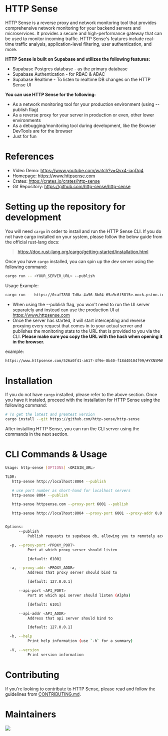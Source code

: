# HTTP Sense

HTTP Sense is a reverse proxy and network monitoring tool that provides comprehensive network monitoring for your backend servers and microservices. It provides a secure and high-performance gateway that can be used to monitor incoming traffic. HTTP Sense's features include real-time traffic analysis, application-level filtering, user authentication, and more.

**HTTP Sense is built on Supabase and utilizes the following features:**
- Supabase Postgres database - as the primary database
- Supabase Authentication - for RBAC & ABAC
- Supabase Realtime - To listen to realtime DB changes on the HTTP Sense UI

**You can use HTTP Sense for the following:**
- As a network monitoring tool for your production environment (using --publish flag)
- As a reverse proxy for your server in production or even, other lower environments
- As a debugging/monitoring tool during development, like the Browser DevTools are for the browser
- Just for fun

# References
- Video Demo: https://www.youtube.com/watch?v=Qvx4-iaqDq4
- Homepage: https://www.httpsense.com  
- Crates: https://crates.io/crates/http-sense  
- Git Repository: https://github.com/http-sense/http-sense  

# Setting up the repository for development
You will need `cargo` in order to install and run the HTTP Sense CLI. If you do not have cargo installed on your system, please follow the below guide from the official rust-lang docs:

> https://doc.rust-lang.org/cargo/getting-started/installation.html

Once you have `cargo` installed, you can spin up the dev server using the following command:
```bash
cargo run -- <YOUR_SERVER_URL> --publish 
```
Usage Example:
```bash
cargo run -- https://0caf7838-7d0a-4a56-8b04-65a9c6f5815e.mock.pstmn.io --publish
```

- When using the --publish flag, you won't need to run the UI server separately and instead can use the production UI at https://www.httpsense.com
- Once the server has started, it will start intercepting and reverse proxying every request that comes in to your actual server and publishes the monitoring stats to the URL that is provided to you via the CLI. **Please make sure you copy the URL with the hash when opening it in the browser.**

example: 
```bash
https://www.httpsense.com/526a0f41-a617-4f9e-8b40-f18d40104f99/#YXN5MW9wdE1VcXVWS0E1MHY3TDdDa0hJT0RyOVZqQGV4YW1wbGUuY29tOjp1Ym56Y0FOeEliM0toajdRazU5bW4xWFgwNVBkNnE=
```

# Installation

If you do not have `cargo` installed, please refer to the above section. Once you have it instaled, proceed with the installation for HTTP Sense using the following command:

```bash
# To get the latest and greatest version
cargo install --git https://github.com/http-sense/http-sense
```
After installing HTTP Sense, you can run the CLI server using the commands in the next section. 

# CLI Commands & Usage
```bash
Usage: http-sense [OPTIONS] <ORIGIN_URL>

TLDR:
   http-sense http://localhost:8004 --publish

   # use port number as short-hand for localhost servers
   http-sense 8004 --publish            

   http-sense httpsense.com --proxy-port 6001 --publish

   http-sense http://localhost:8004 --proxy-port 6001 --proxy-addr 0.0.0.0


Options:
      --publish
          Publish requests to supabase db, allowing you to remotely access request details

  -p, --proxy-port <PROXY_PORT>
          Port at which proxy server should listen

          [default: 6100]

  -a, --proxy-addr <PROXY_ADDR>
          Address that proxy server should bind to

          [default: 127.0.0.1]

      --api-port <API_PORT>
          Port at which api server should listen (Alpha)

          [default: 6101]

      --api-addr <API_ADDR>
          Address that api server should bind to

          [default: 127.0.0.1]

  -h, --help
          Print help information (use `-h` for a summary)

  -V, --version
          Print version information

```

# Contributing
If you're looking to contribute to HTTP Sense, please read and follow the guidelines from [CONTRIBUTING.md](https://github.com/http-sense/http-sense/blob/main/CONTRIBUTING.md).

# Maintainers
<a href="https://github.com/http-sense/http-sense/graphs/contributors">
  <img src="https://contrib.rocks/image?repo=http-sense/http-sense" />
</a>


